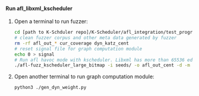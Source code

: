 #### Run afl_libxml_kscheduler
1. Open a terminal to run fuzzer:
    ```sh
    cd [path to K-Schduler repo]/K-Scheduler/afl_integration/test_programs/libxml/
    # clean fuzzer corpus and other meta data generated by fuzzer
    rm -rf afl_out_* cur_coverage dyn_katz_cent 
    # reset signal file for graph computation module
    echo 0 > signal
    # Run afl havoc mode with kscheduler. Libxml has more than 65536 edges, hence we use afl_large_bitmap.
    ./afl-fuzz_kscheduler_large_bitmap -i seeds/ -o afl_out_cent -d -m none -x xml.dict ./libxml_afl_asan @@
    ```
2. Open another terminal to run graph computation module:
    ```sh
    python3 ./gen_dyn_weight.py
    ```

